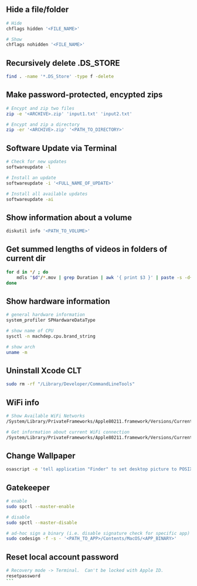 ## Hide a file/folder
```bash
# Hide
chflags hidden '<FILE_NAME>'

# Show
chflags nohidden '<FILE_NAME>'
```

## Recursively delete .DS_STORE
```bash
find . -name '*.DS_Store' -type f -delete
```

## Make password-protected, encypted zips
```bash
# Encypt and zip two files
zip -e '<ARCHIVE>.zip' 'input1.txt' 'input2.txt'

# Encypt and zip a directory
zip -er '<ARCHIVE>.zip' '<PATH_TO_DIRECTORY>'
```

## Software Update via Terminal
```bash
# Check for new updates
softwareupdate -l

# Install an update
softwareupdate -i '<FULL_NAME_OF_UPDATE>'

# Install all available updates
softwareupdate -ai
```

## Show information about a volume
```bash
diskutil info '<PATH_TO_VOLUME>'
```

## Get summed lengths of videos in folders of current dir
```bash
for d in */ ; do
	mdls "$d"/*.mov | grep Duration | awk '{ print $3 }' | paste -s -d+ - | bc
done
```

## Show hardware information
```bash
# general hardware information
system_profiler SPHardwareDataType

# show name of CPU
sysctl -n machdep.cpu.brand_string

# show arch
uname -m
```

## Uninstall Xcode CLT
```bash
sudo rm -rf "/Library/Developer/CommandLineTools"
```

## WiFi info
```bash
# Show Available WiFi Networks
/System/Library/PrivateFrameworks/Apple80211.framework/Versions/Current/Resources/airport -s

# Get information about current WiFi connection
/System/Library/PrivateFrameworks/Apple80211.framework/Versions/Current/Resources/airport -I
```

## Change Wallpaper
```bash
osascript -e 'tell application "Finder" to set desktop picture to POSIX file "<ABSOLUTE_PATH_TO_JPG>"'
```

## Gatekeeper
```bash
# enable
sudo spctl --master-enable

# disable
sudo spctl --master-disable

# ad-hoc sign a binary (i.e. disable signature check for specific app)
sudo codesign -f -s - '<PATH_TO_APP>/Contents/MacOS/<APP_BINARY>'
```

## Reset local account password
````bash
# Recovery mode -> Terminal.  Can't be locked with Apple ID.
resetpassword
```
